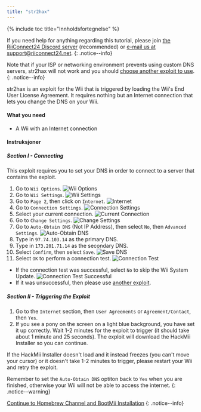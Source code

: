 ```yaml
---
title: "str2hax"
---
```


{% include toc title="Innholdsfortegnelse" %}

If you need help for anything regarding this tutorial, please join [the RiiConnect24 Discord server](https://discord.gg/rc24) (recommended) or [e-mail us at support@riiconnect24.net](mailto:support@riiconnect24.net).
{: .notice--info}

Note that if your ISP or networking environment prevents using custom DNS servers, str2hax will not work and you should [choose another exploit to use](get-started).
{: .notice--info}

str2hax is an exploit for the Wii that is triggered by loading the Wii's End User License Agreement. It requires nothing but an Internet connection that lets you change the DNS on your Wii.

#### What you need

* A Wii with an Internet connection

#### Instruksjoner

##### Section I - Connecting

This exploit requires you to set your DNS in order to connect to a server that contains the exploit.

1. Go to `Wii Options`. ![Wii Options](/images/RiiConnect24/Internet_1.png)
2. Go to `Wii Settings`. ![Wii Settings](/images/RiiConnect24/Internet_2.png)
3. Go to `Page 2`, then click on `Internet`. ![Internet](/images/RiiConnect24/Internet_3.png)
4. Go to `Connection Settings`. ![Connection Settings](/images/RiiConnect24/Internet_4.png)
5. Select your current connection. ![Current Connection](/images/RiiConnect24/Internet_5.png)
6. Go to `Change Settings`. ![Change Settings](/images/RiiConnect24/Internet_6.png)
7. Go to `Auto-Obtain DNS` (Not IP Address), then select `No`, then `Advanced Settings`. ![Auto-Obtain DNS](/images/RiiConnect24/Internet_7.png)
8. Type in `97.74.103.14` as the primary DNS.
9. Type in `173.201.71.14` as the secondary DNS.
10. Select `Confirm`, then select `Save`. ![Save DNS](/images/RiiConnect24/Internet_10.png)
11. Select `OK` to perform a connection test. ![Connection Test](/images/RiiConnect24/Internet_11.png)
   - If the connection test was successful, select `No` to skip the Wii System Update. ![Connection Test Successful](/images/RiiConnect24/Internet_12.png)
   - If it was unsuccessful, then please use [another exploit](get-started).

##### Section II - Triggering the Exploit

1. Go to the `Internet` section, then `User Agreements` or `Agreement/Contact`, then `Yes`.
2. If you see a pony on the screen on a light blue background, you have set it up correctly. Wait 1-2 minutes for the exploit to trigger (it should take about 1 minute and 25 seconds). The exploit will download the HackMii Installer so you can continue.

If the HackMii Installer doesn't load and it instead freezes (you can't move your cursor) or it doesn't take 1-2 minutes to trigger, please restart your Wii and retry the exploit.

Remember to set the `Auto-Obtain DNS` optiton back to `Yes` when you are finished, otherwise your Wii will not be able to access the internet.
{: .notice--warning}

[Continue to Homebrew Channel and BootMii Installation](hbc)
{: .notice--info}
